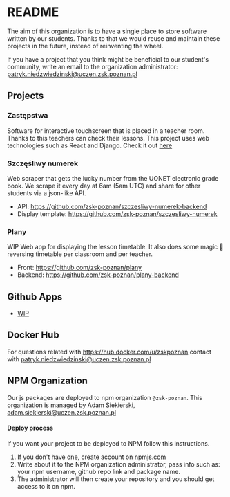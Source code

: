# README

The aim of this organization is to have a single place to store software written by our students. Thanks to that we would reuse and maintain these projects in the future, instead of reinventing the wheel.

If you have a project that you think might be beneficial to our student's community, write an email to the organization administrator: patryk.niedzwiedzinski@uczen.zsk.poznan.pl

## Projects

### Zastępstwa

Software for interactive touchscreen that is placed in a teacher room. Thanks to this teachers can check their lessons. This project uses web technologies such as React and Django. Check it out [here](https://github.com/zsk-poznan/zastepstwa)

### Szczęśliwy numerek

Web scraper that gets the lucky number from the UONET electronic grade book. We scrape it every day at 6am (5am UTC) and share for other students via a json-like API.

* API: https://github.com/zsk-poznan/szczesliwy-numerek-backend
* Display template: https://github.com/zsk-poznan/szczesliwy-numerek

### Plany

WIP Web app for displaying the lesson timetable. It also does some magic :tada: reversing timetable per classroom and per teacher.

* Front: https://github.com/zsk-poznan/plany
* Backend: https://github.com/zsk-poznan/plany-backend

## Github Apps

- [WIP](https://github.com/apps/wip)

## Docker Hub

For questions related with https://hub.docker.com/u/zskpoznan contact with patryk.niedzwiedzinski@uczen.zsk.poznan.pl

## NPM Organization

Our js packages are deployed to npm organization `@zsk-poznan`. This organization is managed by Adam Siekierski, adam.siekierski@uczen.zsk.poznan.pl

#### Deploy process

If you want your project to be deployed to NPM follow this instructions.

1. If you don't have one, create account on [npmjs.com](https://npmjs.com)
2. Write about it to the NPM organization administrator, pass info such as: your npm username, github repo link and package name.
3. The administrator will then create your repository and you should get access to it on npm.
